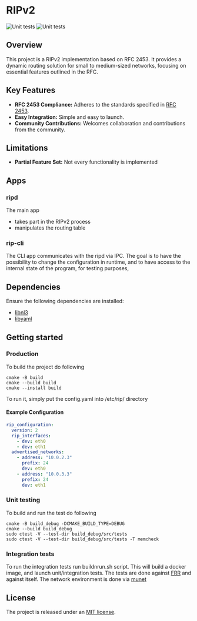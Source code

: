 # RIPv2
![Unit tests](https://github.com/konradkar2/ripv2/actions/workflows/unit_tests.yml/badge.svg)
![Unit tests](https://github.com/konradkar2/ripv2/actions/workflows/docker-image.yml/badge.svg)
## Overview
This project is a RIPv2 implementation based on RFC 2453. It provides a dynamic routing solution for small to medium-sized networks, focusing on essential features outlined in the RFC.

## Key Features
- **RFC 2453 Compliance:** Adheres to the standards specified in [RFC 2453](https://datatracker.ietf.org/doc/rfc2453/).
- **Easy Integration:** Simple and easy to launch.
- **Community Contributions:** Welcomes collaboration and contributions from the community.

## Limitations
- **Partial Feature Set:** Not every functionality is implemented

## Apps
### ripd
The main app
- takes part in the RIPv2 process
- manipulates the routing table
### rip-cli
The CLI app communicates with the ripd via IPC.
The goal is to have the possibility to change the configuration in runtime,
and to have access to the internal state of the program, for testing purposes,

## Dependencies
Ensure the following dependencies are installed:
- [libnl3](https://github.com/thom311/libnl)
- [libyaml](https://github.com/yaml/libyaml)

## Getting started
### Production
To build the project do following
```
cmake -B build
cmake --build build
cmake --install build
```
To run it, simply put the config.yaml into /etc/rip/ directory
#### Example Configuration
```yaml
rip_configuration:
  version: 2
  rip_interfaces: 
    - dev: eth0
    - dev: eth1
  advertised_networks: 
    - address: "10.0.2.3"
      prefix: 24
      dev: eth0
    - address: "10.0.3.3"
      prefix: 24
      dev: eth1
```

### Unit testing
To build and run the test do following
```
cmake -B build_debug -DCMAKE_BUILD_TYPE=DEBUG
cmake --build build_debug
sudo ctest -V --test-dir build_debug/src/tests
sudo ctest -V --test-dir build_debug/src/tests -T memcheck
```
### Integration tests
To run the integration tests run buildnrun.sh script. This will build a docker image, and launch unit/integration tests.
The tests are done against [FRR](https://github.com/FRRouting/frr) and against itself. The network environment is done via [munet](https://github.com/LabNConsulting/munet)

## License
The project is released under an [MIT license](https://github.com/konradkar2/ripv2/blob/main/LICENCE).
